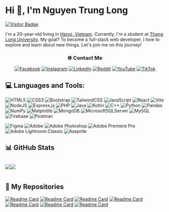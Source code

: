 # Hi 👋, I'm Nguyen Trung Long
[![Visitor Badge](https://visitcount.itsvg.in/api?id=LoDtus&label=Profile%20Views&color=9&icon=0&pretty=true)](https://visitcount.itsvg.in)

I'm a 20-year-old living in [Hanoi, Vietnam](https://en.wikipedia.org/wiki/Hanoi). Currently, I'm a student at [Thang Long University](https://thanglong.edu.vn/). My goal? To become a full-stack web developer. I love to explore and learn about new things. Let's join me on this journey!
<h3 align="center">🌐 Contact Me</h3>
<div align="center">

[![Facebook](https://img.shields.io/badge/Facebook-%231877F2.svg?logo=Facebook&logoColor=white)](https://facebook.com/https://www.facebook.com/nguyentrunglong.LoDtus/) [![Instagram](https://img.shields.io/badge/Instagram-%23E4405F.svg?logo=Instagram&logoColor=white)](https://www.instagram.com/__nguyentrunglong__/) [![LinkedIn](https://img.shields.io/badge/LinkedIn-%230077B5.svg?logo=linkedin&logoColor=white)](https://www.linkedin.com/in/nguyentrunglong/) [![Reddit](https://img.shields.io/badge/Reddit-%23FF4500.svg?logo=Reddit&logoColor=white)](https://www.reddit.com/user/LoDtus/) [![YouTube](https://img.shields.io/badge/YouTube-%23FF0000.svg?logo=YouTube&logoColor=white)](https://www.youtube.com/channel/UCidDNzdQGCuLytUUia5D2xA) [![TikTok](https://img.shields.io/badge/TikTok-%23000000.svg?logo=TikTok&logoColor=white)](https://www.tiktok.com/@__nguyentrunglong__)
</div>

## 💻 Languages and Tools:
<!-- Thieu ExpressJS, PHP -->
![HTML5](https://img.shields.io/badge/html5-%23E34F26.svg?style=flat&logo=html5&logoColor=white) ![CSS3](https://img.shields.io/badge/css3-%231572B6.svg?style=flat&logo=css3&logoColor=white) ![Bootstrap](https://img.shields.io/badge/bootstrap-%238511FA.svg?style=flat&logo=bootstrap&logoColor=white) ![TailwindCSS](https://img.shields.io/badge/tailwindcss-%2338B2AC.svg?style=flat&logo=tailwind-css&logoColor=white) ![JavaScript](https://img.shields.io/badge/javascript-%23323330.svg?style=flat&logo=javascript&logoColor=%23F7DF1E) ![React](https://img.shields.io/badge/react-%2320232a.svg?style=flat&logo=react&logoColor=%2361DAFB) ![Vite](https://img.shields.io/badge/vite-%23646CFF.svg?style=flat&logo=vite&logoColor=white) ![NodeJS](https://img.shields.io/badge/node.js-6DA55F?style=flat&logo=node.js&logoColor=white) ![Express.js](https://img.shields.io/badge/express.js-%23404d59.svg?style=flat-square&logo=express&logoColor=%2361DAFB) ![PHP](https://img.shields.io/badge/php-%23777BB4.svg?style=flat-square&logo=php&logoColor=white) ![Java](https://img.shields.io/badge/java-%23ED8B00.svg?style=flat&logo=openjdk&logoColor=white) ![Kotlin](https://img.shields.io/badge/kotlin-%237F52FF.svg?style=flat&logo=kotlin&logoColor=white) ![C++](https://img.shields.io/badge/c++-%2300599C.svg?style=flat&logo=c%2B%2B&logoColor=white) ![Python](https://img.shields.io/badge/python-3670A0?style=flat&logo=python&logoColor=ffdd54)  ![Pandas](https://img.shields.io/badge/pandas-%23150458.svg?style=flat&logo=pandas&logoColor=white) ![NumPy](https://img.shields.io/badge/numpy-%23013243.svg?style=flat&logo=numpy&logoColor=white) ![Matplotlib](https://img.shields.io/badge/Matplotlib-%23ffffff.svg?style=flat&logo=Matplotlib&logoColor=black) ![MongoDB](https://img.shields.io/badge/MongoDB-%234ea94b.svg?style=flat&logo=mongodb&logoColor=white) ![MicrosoftSQLServer](https://img.shields.io/badge/Microsoft%20SQL%20Server-CC2927?style=flat&logo=microsoft%20sql%20server&logoColor=white) ![MySQL](https://img.shields.io/badge/mysql-%2300000f.svg?style=flat&logo=mysql&logoColor=white) ![Firebase](https://img.shields.io/badge/firebase-%23039BE5.svg?style=flat&logo=firebase) ![Postman](https://img.shields.io/badge/Postman-FF6C37?style=flat&logo=postman&logoColor=white)

![Figma](https://img.shields.io/badge/figma-%23F24E1E.svg?style=flat&logo=figma&logoColor=white) ![Adobe](https://img.shields.io/badge/adobe-%23FF0000.svg?style=flat&logo=adobe&logoColor=white) ![Adobe Photoshop](https://img.shields.io/badge/adobe%20photoshop-%2331A8FF.svg?style=flat&logo=adobe%20photoshop&logoColor=white) ![Adobe Premiere Pro](https://img.shields.io/badge/Adobe%20Premiere%20Pro-9999FF.svg?style=flat&logo=Adobe%20Premiere%20Pro&logoColor=white) ![Adobe Lightroom Classic](https://img.shields.io/badge/Adobe%20Lightroom%20Classic-31A8FF.svg?style=flat&logo=Adobe%20Lightroom%20Classic&logoColor=white) ![Aseprite](https://img.shields.io/badge/Aseprite-FFFFFF?style=flat&logo=Aseprite&logoColor=#7D929E)

## 📊 GitHub Stats
<div style="display: flex">
    <p style="display: inline; vertical-align: top;">
        <img src="https://github-readme-stats.vercel.app/api?username=LoDtus&theme=dracula&hide_border=false&include_all_commits=true&count_private=false">
    </p>
    <p style="display: inline; vertical-align: top;">
        <img src="https://github-readme-stats.vercel.app/api/top-langs/?username=LoDtus&theme=dracula&hide_border=false&include_all_commits=true&count_private=false&layout=compact">
    </p>
</div>

## 📗 My Repositories
[![Readme Card](https://github-readme-stats.vercel.app/api/pin/?username=anuraghazra&theme=dracula&repo=github-readme-stats)](https://github.com/anuraghazra/github-readme-stats)
[![Readme Card](https://github-readme-stats.vercel.app/api/pin/?username=anuraghazra&theme=dracula&repo=github-readme-stats)](https://github.com/anuraghazra/github-readme-stats)
[![Readme Card](https://github-readme-stats.vercel.app/api/pin/?username=anuraghazra&theme=dracula&repo=github-readme-stats)](https://github.com/anuraghazra/github-readme-stats)
[![Readme Card](https://github-readme-stats.vercel.app/api/pin/?username=anuraghazra&theme=dracula&repo=github-readme-stats)](https://github.com/anuraghazra/github-readme-stats)
[![Readme Card](https://github-readme-stats.vercel.app/api/pin/?username=anuraghazra&theme=dracula&repo=github-readme-stats)](https://github.com/anuraghazra/github-readme-stats)
[![Readme Card](https://github-readme-stats.vercel.app/api/pin/?username=anuraghazra&theme=dracula&repo=github-readme-stats)](https://github.com/anuraghazra/github-readme-stats)
[![Readme Card](https://github-readme-stats.vercel.app/api/pin/?username=anuraghazra&theme=dracula&repo=github-readme-stats)](https://github.com/anuraghazra/github-readme-stats)
